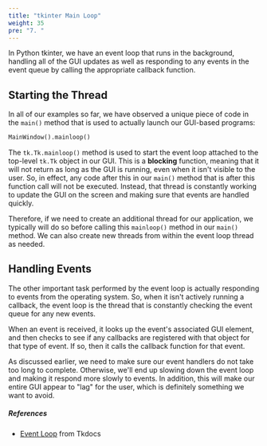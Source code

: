 ```yaml
---
title: "tkinter Main Loop"
weight: 35
pre: "7. "
---
```


In Python tkinter, we have an event loop that runs in the background, handling all of the GUI updates as well as responding to any events in the event queue by calling the appropriate callback function. 

## Starting the Thread

In all of our examples so far, we have observed a unique piece of code in the `main()` method that is used to actually launch our GUI-based programs:

```python
MainWindow().mainloop()
```

The `tk.Tk.mainloop()` method is used to start the event loop attached to the top-level `tk.Tk` object in our GUI. This is a **blocking** function, meaning that it will not return as long as the GUI is running, even when it isn't visible to the user. So, in effect, any code after this in our `main()` method that is after this function call will not be executed. Instead, that thread is constantly working to update the GUI on the screen and making sure that events are handled quickly.

Therefore, if we need to create an additional thread for our application, we typically will do so before calling this `mainloop()` method in our `main()` method. We can also create new threads from within the event loop thread as needed.

## Handling Events

The other important task performed by the event loop is actually responding to events from the operating system. So, when it isn't actively running a callback, the event loop is the thread that is constantly checking the event queue for any new events. 

When an event is received, it looks up the event's associated GUI element, and then checks to see if any callbacks are registered with that object for that type of event. If so, then it calls the callback function for that event. 

As discussed earlier, we need to make sure our event handlers do not take too long to complete. Otherwise, we'll end up slowing down the event loop and making it respond more slowly to events. In addition, this will make our entire GUI appear to "lag" for the user, which is definitely something we want to avoid.

##### References

* [Event Loop](https://tkdocs.com/tutorial/eventloop.html) from Tkdocs
